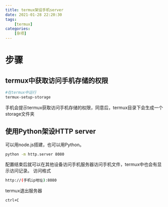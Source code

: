```yaml
---
title: termux架设手机server
date: 2021-01-28 22:20:30
tags: 
    [termux] 
categories: 
    [杂项]
---
```

# 步骤
## termux中获取访问手机存储的权限

```bash
#在termux中运行
termux-setup-storage
```
手机会提示termux获取访问手机存储的权限，同意后，termux目录下会生成一个storage文件夹

## 使用Python架设HTTP server
可以用node.js搭建，也可以用Python。

```bash
python -m http.server 8080
```
配置结束后就可以在其他设备访问手机服务器访问手机文件，termux中也会有显示访问记录。
访问格式

```bash
http://(手机ip地址):8080
```
termux退出服务器

```bash
ctrl+C
```